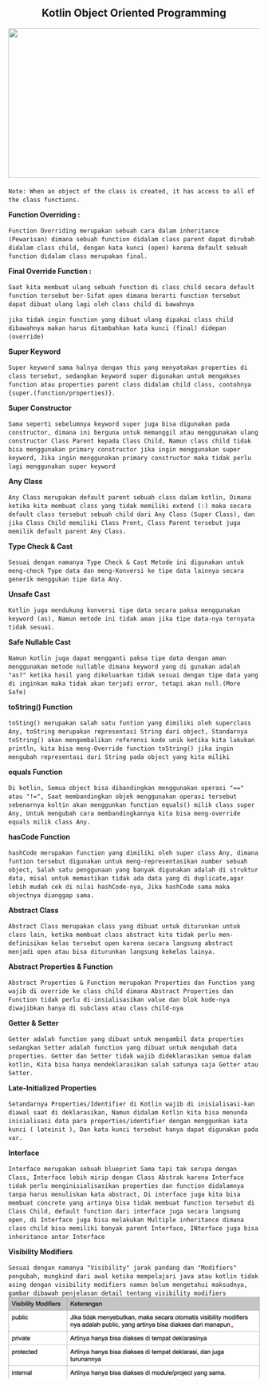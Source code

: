 <h2 align="center">Kotlin Object Oriented Programming</h2>
<p align="center"><img src="https://developer.android.com/static/images/cluster-illustrations/kotlin-hero.svg" alt="" width="750" height="300"></p>

`Note: When an object of the class is created, it has access to all of the class functions.`


**Function Overriding :**

`Function Overriding merupakan sebuah cara dalam inheritance (Pewarisan) dimana sebuah function didalam class parent dapat dirubah didalam class child, dengan kata kunci (open) karena default sebuah function didalam class merupakan final.`


**Final Override Function :**

`Saat kita membuat ulang sebuah function di class child secara default function tersebut ber-Sifat open dimana berarti function tersebut dapat dibuat ulang lagi oleh class child di bawahnya `

`jika tidak ingin function yang dibuat ulang dipakai class child dibawahnya makan harus ditambahkan kata kunci (final) didepan (override)`

**Super Keyword**

`Super keyword sama halnya dengan this yang menyatakan properties di class tersebut, sedangkan keyword super digunakan untuk mengakses function atau properties parent class didalam child class, contohnya {super.(function/properties)}.`


**Super Constructor**

`Sama seperti sebelumnya keyword super juga bisa digunakan pada constructor, dimana ini berguna untuk memanggil atau menggunakan ulang constructor Class Parent kepada Class Child, Namun class child tidak bisa menggunakan primary constructor jika ingin menggunakan super keyword, Jika ingin menggunakan primary constructor maka tidak perlu lagi menggunakan super keyword`

**Any Class**

`Any Class merupakan default parent sebuah class dalam kotlin, Dimana ketika kita membuat class yang tidak memiliki extend (:) maka secara default class tersebut sebuah child dari Any Class (Super Class), dan jika Class Child memiliki Class Prent, Class Parent tersebut juga memilik default parent Any Class.`

**Type Check & Cast**

`Sesuai dengan namanya Type Check & Cast Metode ini digunakan untuk meng-check Type data dan meng-Konversi ke tipe data lainnya secara generik menggukan tipe data Any.`

**Unsafe Cast**

`Kotlin juga mendukung konversi tipe data secara paksa menggunakan keyword (as), Namun metode ini tidak aman jika tipe data-nya ternyata tidak sesuai.`

**Safe Nullable Cast**

`Namun kotlin juga dapat mengganti paksa tipe data dengan aman menggunakan metode nullable dimana keyword yang di gunakan adalah "as?" ketika hasil yang dikeluarkan tidak sesuai dengan tipe data yang di inginkan maka tidak akan terjadi error, tetapi akan null.(More Safe)`

**toString() Function**

`toSting() merupakan salah satu funtion yang dimiliki oleh superclass Any, toString merupakan representasi String dari object, Standarnya toString() akan mengembalikan referensi kode unik ketika kita lakukan println, kita bisa meng-Override function toString() jika ingin mengubah representasi dari String pada object yang kita miliki`

**equals Function**

`Di kotlin, Semua object bisa dibandingkan menggunakan operasi "==" atau "!=", Saat membandingkan objek menggunakan operasi tersebut sebenarnya koltin akan menggunkan function equals() milik class super Any, Untuk mengubah cara membandingkannya kita bisa meng-override equals milik class Any.`

**hasCode Function**

`hashCode merupakan function yang dimiliki oleh super class Any, dimana funtion tersebut digunakan untuk meng-representasikan number sebuah object, Salah satu penggunaan yang banyak digunakan adalah di struktur data, misal untuk memastikan tidak ada data yang di duplicate,agar lebih mudah cek di nilai hashCode-nya, Jika hashCode sama maka objectnya dianggap sama.` 

**Abstract Class**

`Abstract Class merupakan class yang dibuat untuk diturunkan untuk class lain, ketika membuat class abstract kita tidak perlu men-definisikan kelas tersebut open karena secara langsung abstract menjadi open atau bisa diturunkan langsung kekelas lainya.`

**Abstract Properties & Function**

`Abstract Properties & Function merupakan Properties dan Function yang wajib di override ke class child dimana Abstract Properties dan Function tidak perlu di-insialisasikan value dan blok kode-nya diwajibkan hanya di subclass atau class child-nya`

**Getter & Setter**

`Getter adalah function yang dibuat untuk mengambil data properties sedangkan Setter adalah function yang dibuat untuk mengubah data properties.
Getter dan Setter tidak wajib dideklarasikan semua dalam kotlin, Kita bisa hanya mendeklarasikan salah satunya saja Getter atau Setter.`

**Late-Initialized Properties**

`Setandarnya Properties/Identifier di Kotlin wajib di inisialisasi-kan diawal saat di deklarasikan, Namun didalam Kotlin kita bisa menunda inisialisasi data para properties/identifier dengan menggunkan kata kunci ( lateinit ), Dan kata kunci tersebut hanya dapat digunakan pada var.`

**Interface**

`Interface merupakan sebuah blueprint Sama tapi tak serupa dengan Class, Interface lebih mirip dengan Class Abstrak karena Interface tidak perlu menginisialisasikan properties dan function didalamnya tanpa harus menuliskan kata abstract, Di interface juga kita bisa membuat concrete yang artinya bisa tidak membuat function tersebut di Class Child, default function dari interface juga secara langsung open, di Interface juga bisa melakukan Multiple inheritance dimana class child bisa memiliki banyak parent Interface, INterface juga bisa inheritance antar Interface`

**Visibility Modifiers**

`Sesuai dengan namanya "Visibility" jarak pandang dan "Modifiers" pengubah, mungkind dari awal ketika mempelajari java atau kotlin tidak asing dengan visibility modifiers namun belum mengetahui maksudnya, gambar dibawah penjelasan detail tentang visibility modifiers`
<img alt="alternatetext" src="src/main/resources/img/VisibilityModifier.png"/>
